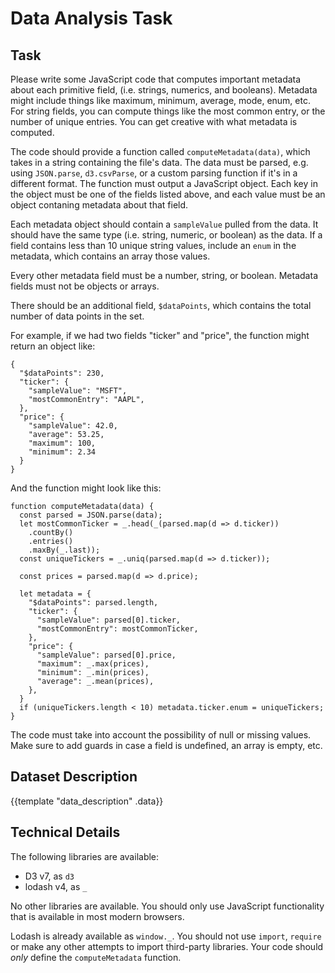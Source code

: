 # Data Analysis Task

## Task
Please write some JavaScript code that computes important metadata about each primitive field,
(i.e. strings, numerics, and booleans). Metadata might include things
like maximum, minimum, average, mode, enum, etc. For string fields, you can compute
things like the most common entry, or the number of unique entries.
You can get creative with what metadata is computed.

The code should provide a function called `computeMetadata(data)`,
which takes in a string containing the file's data. The data must be parsed, e.g.
using `JSON.parse`, `d3.csvParse`, or a custom parsing function if it's in a different format.
The function must output a JavaScript object.
Each key in the object must be one of the fields listed above,
and each value must be an object contaning metadata about that field.

Each metadata object should contain a `sampleValue` pulled from the data. It should have
the same type (i.e. string, numeric, or boolean) as the data.
If a field contains less than 10 unique string values,
include an `enum` in the metadata, which contains an array those values.

Every other metadata field must be a number, string, or boolean. Metadata fields must not be objects
or arrays.

There should be an additional field, `$dataPoints`, which contains the total number of data points
in the set.

For example, if we had two fields "ticker" and "price", the function might return an object like:
```
{
  "$dataPoints": 230,
  "ticker": {
    "sampleValue": "MSFT",
    "mostCommonEntry": "AAPL",
  },
  "price": {
    "sampleValue": 42.0,
    "average": 53.25,
    "maximum": 100,
    "minimum": 2.34
  }
}
```

And the function might look like this:
```
function computeMetadata(data) {
  const parsed = JSON.parse(data);
  let mostCommonTicker = _.head(_(parsed.map(d => d.ticker))
    .countBy()
    .entries()
    .maxBy(_.last));
  const uniqueTickers = _.uniq(parsed.map(d => d.ticker));

  const prices = parsed.map(d => d.price);

  let metadata = {
    "$dataPoints": parsed.length,
    "ticker": {
      "sampleValue": parsed[0].ticker,
      "mostCommonEntry": mostCommonTicker,
    },
    "price": {
      "sampleValue": parsed[0].price,
      "maximum": _.max(prices),
      "minimum": _.min(prices),
      "average": _.mean(prices),
    },
  }
  if (uniqueTickers.length < 10) metadata.ticker.enum = uniqueTickers;
}
```

The code must take into account the possibility of null or missing values. Make sure
to add guards in case a field is undefined, an array is empty, etc.

## Dataset Description
{{template "data_description" .data}}

## Technical Details
The following libraries are available:
* D3 v7, as `d3`
* lodash v4, as `_`

No other libraries are available. You should only use JavaScript functionality that is
available in most modern browsers.

Lodash is already available as `window._`. You should not use `import`, `require` or make any other
attempts to import third-party libraries. Your code should _only_ define the `computeMetadata`
function.
